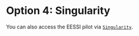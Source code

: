 # Option 4: Singularity

You can also access the EESSI pilot via [`Singularity`](../../pilot.md#accessing-the-eessi-pilot-repository-through-singularity).

